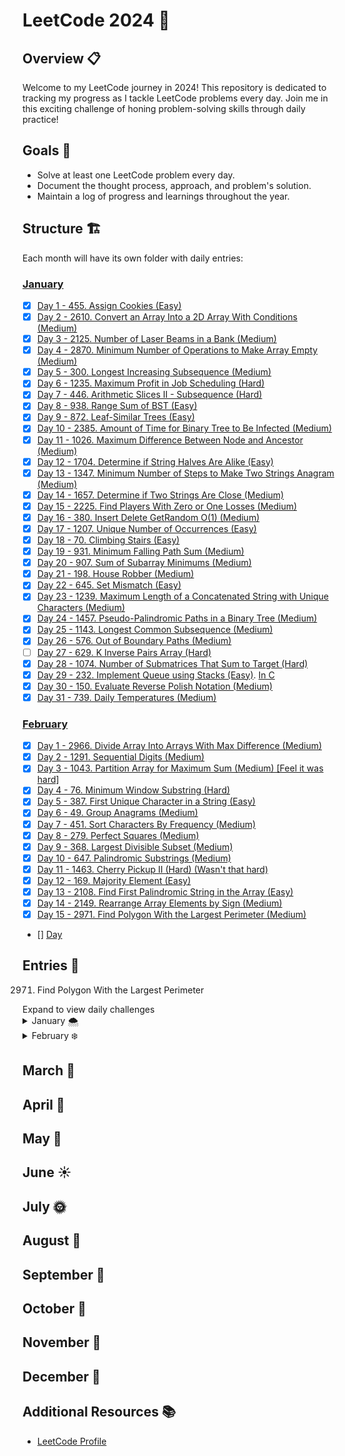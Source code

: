 # LeetCode 2024 🚀

## Overview 📋

Welcome to my LeetCode journey in 2024! This repository is dedicated to tracking my progress as I tackle LeetCode problems every day. Join me in this exciting challenge of honing problem-solving skills through daily practice!

## Goals 🎯

- Solve at least one LeetCode problem every day.
- Document the thought process, approach, and problem's solution.
- Maintain a log of progress and learnings throughout the year.

## Structure 🏗️

Each month will have its own folder with daily entries:

### [January](./01-january)

- [x] [Day 1 - 455. Assign Cookies (Easy)](./01-january/01-455-AssignCookies.js)
- [x] [Day 2 - 2610. Convert an Array Into a 2D Array With Conditions (Medium)](./01-january/02-2610-ConvertAnArrayIntoA2DArrayWithConditions.js)
- [x] [Day 3 - 2125. Number of Laser Beams in a Bank (Medium)](./01-january/03-2125-NumberOfLaserBeamsInABank.js)
- [x] [Day 4 - 2870. Minimum Number of Operations to Make Array Empty (Medium)](./01-january/04-2870-MinimumNumberOfOperationsToMakeArrayEmpty.js)
- [x] [Day 5 - 300. Longest Increasing Subsequence (Medium)](./01-january/05-300-LongestIncreasingSubsequence.js)
- [x] [Day 6 - 1235. Maximum Profit in Job Scheduling (Hard)](./01-january/06-1235-MaximumProfitInJobScheduling.js)
- [x] [Day 7 - 446. Arithmetic Slices II - Subsequence (Hard)](./01-january/07-446-ArithmeticSlicesII-Subsequence.js)
- [x] [Day 8 - 938. Range Sum of BST (Easy)](./01-january/08-938-RangeSumOfBST)
- [x] [Day 9 - 872. Leaf-Similar Trees (Easy)](./01-january/09-872-Leaf-SimilarTrees.js)
- [x] [Day 10 - 2385. Amount of Time for Binary Tree to Be Infected (Medium)](./01-january/10-2385-AmountOfTimeForBinaryTreeToBeInfected.js)
- [x] [Day 11 - 1026. Maximum Difference Between Node and Ancestor (Medium)](./01-january/11-1026-MaximumDifferenceBetweenNodeAndAncestor.js)
- [x] [Day 12 - 1704. Determine if String Halves Are Alike (Easy) ](./01-january/12-1704-DetermineIfStringHalvesAreAlike.js)
- [x] [Day 13 - 1347. Minimum Number of Steps to Make Two Strings Anagram (Medium)](./01-january/13-1347-MinimumNumberofStepstoMakeTwoStringsAnagram.js)
- [x] [Day 14 - 1657. Determine if Two Strings Are Close (Medium)](./01-january/14-1657-DetermineifTwoStringsAreClose.js)
- [x] [Day 15 - 2225. Find Players With Zero or One Losses (Medium)](./01-january/15-2225-FindPlayersWithZeroorOneLosses.js)
- [x] [Day 16 - 380. Insert Delete GetRandom O(1) (Medium)](<./01-january/16-380-InsertDeleteGetRandomO(1).js>)
- [x] [Day 17 - 1207. Unique Number of Occurrences (Easy)](./01-january/17-1207-UniqueNumberofOccurrences.js)
- [x] [Day 18 - 70. Climbing Stairs (Easy)](./01-january/18-70-ClimbingStairs.js)
- [x] [Day 19 - 931. Minimum Falling Path Sum (Medium)](./01-january/19-931-MinimumFallingPathSum.js)
- [x] [Day 20 - 907. Sum of Subarray Minimums (Medium)](./01-january/20-907-SumofSubarrayMinimums.js)
- [x] [Day 21 - 198. House Robber (Medium)](./01-january/21-198-HouseRobber.js)
- [x] [Day 22 - 645. Set Mismatch (Easy)](./01-january/22-645-SetMismatch.js)
- [x] [Day 23 - 1239. Maximum Length of a Concatenated String with Unique Characters (Medium)](./01-january/23-1239-MaximumLengthofaConcatenatedStringwithUniqueCharacters.js)
- [x] [Day 24 - 1457. Pseudo-Palindromic Paths in a Binary Tree (Medium)](./01-january/24-1457-Pseudo-PalindromicPathsinaBinaryTree.js)
- [x] [Day 25 - 1143. Longest Common Subsequence (Medium)](./01-january/25-1143-LongestCommonSubsequence.js)
- [x] [Day 26 - 576. Out of Boundary Paths (Medium)](./01-january/26-576-OutofBoundaryPaths.js)
- [ ] [Day 27 - 629. K Inverse Pairs Array (Hard)](./01-january/27-629-KInversePairsArray.py)
- [x] [Day 28 - 1074. Number of Submatrices That Sum to Target (Hard)](./01-january/28-1074-NumberofSubmatricesThatSumtoTarget.js)
- [x] [Day 29 - 232. Implement Queue using Stacks (Easy)](./01-january/29-232-ImplementQueueusingStacks.js). [In C](./01-january/29-232-ImplementQueueusingStacks.c)
- [x] [Day 30 - 150. Evaluate Reverse Polish Notation (Medium)](./01-january/30-150-EvaluateReversePolishNotation.js)
- [x] [Day 31 - 739. Daily Temperatures (Medium)](./01-january/31-739-DailyTemperatures.js)

### [February](./02-february)

- [x] [Day 1 - 2966. Divide Array Into Arrays With Max Difference (Medium)](./02-february/01-2966-DivideArrayIntoArraysWithMaxDifference.js)
- [x] [Day 2 - 1291. Sequential Digits (Medium)](./02-february/02-1291-SequentialDigits.js)
- [x] [Day 3 - 1043. Partition Array for Maximum Sum (Medium) [Feel it was hard]](./02-february/03-1043-PartitionArrayforMaximumSum.js)
- [x] [Day 4 - 76. Minimum Window Substring (Hard)](./02-february/04-76-MinimumWindowSubstring.js)
- [x] [Day 5 - 387. First Unique Character in a String (Easy) ](./02-february/05-387-FirstUniqueCharacterinaString.js)
- [x] [Day 6 - 49. Group Anagrams (Medium)](./02-february/06-49-GroupAnagrams.js)
- [x] [Day 7 - 451. Sort Characters By Frequency (Medium)](./02-february/07-451-SortCharactersByFrequency.js)
- [x] [Day 8 - 279. Perfect Squares (Medium)](./02-february/08-279-PerfectSquares.js)
- [x] [Day 9 - 368. Largest Divisible Subset (Medium)](./02-february/09-368-LargestDivisibleSubset.js)
- [x] [Day 10 - 647. Palindromic Substrings (Medium)](./02-february/10-647-PalindromicSubstrings.js)
- [x] [Day 11 - 1463. Cherry Pickup II (Hard) (Wasn't that hard)](./02-february/11-1463-CherryPickupII.ts)
- [x] [Day 12 - 169. Majority Element (Easy)](./02-february/12-169-MajorityElement.js)
- [x] [Day 13 - 2108. Find First Palindromic String in the Array (Easy)](./02-february/13-2108-FindFirstPalindromicStringintheArray.js)
- [x] [Day 14 - 2149. Rearrange Array Elements by Sign (Medium)](./02-february/14-2149-RearrangeArrayElementsbySign.js)
- [x] [Day 15 - 2971. Find Polygon With the Largest Perimeter (Medium)](./02-february/15-2971.FindPolygonWiththeLargestPerimeter.js)
- [] [Day ](./02-february/)

## Entries 📅

2971. Find Polygon With the Largest Perimeter
<summary>Expand to view daily challenges</summary>
<details>
<summary>January 🌨️</summary>
<h2>January 🌨️</h2>

#### Day 1: 455. Assign Cookies

- [link](https://leetcode.com/problems/assign-cookies/)

#### Day 2: 2610. Convert an Array Into a 2D Array With Conditions

- [link](https://leetcode.com/problems/convert-an-array-into-a-2d-array-with-conditions/)

#### Day 3: 2125. Number of Laser Beams in a Bank

- [link](https://leetcode.com/problems/number-of-laser-beams-in-a-bank/)

#### Day 4: 2870. Minimum Number of Operations to Make Array Empty

- [link](https://leetcode.com/problems/minimum-number-of-operations-to-make-array-empty/)

#### Day 5: 300. Longest Increasing Subsequence

- [link](https://leetcode.com/problems/longest-increasing-subsequence/)

#### Day 6: 1235. Maximum Profit in Job Scheduling

- [link](https://leetcode.com/problems/maximum-profit-in-job-scheduling/)

- Thoughts and approach

#### Day 7: 446. Arithmetic Slices II - Subsequence

- [link](https://leetcode.com/problems/arithmetic-slices-ii-subsequence/)

- Thoughts and approach

#### Day 8: 938. Range Sum of BST

- [link](https://leetcode.com/problems/range-sum-of-bst/)

#### Day 9: 872. Leaf-Similar Trees

- [link](https://leetcode.com/problems/leaf-similar-trees/)

#### Day 10: 2385. Amount of Time for Binary Tree to Be Infected

- [link](https://leetcode.com/problems/amount-of-time-for-binary-tree-to-be-infected/description/)
- Thoughts and approach
  The hardest problem I face so far, mainly because I have never seen the concept of BFS. I needed to see the solution but I study the concept, read a blog and a youtube video explaining it.

#### Day 11: 1026. Maximum Difference Between Node and Ancestor

- [link](https://leetcode.com/problems/maximum-difference-between-node-and-ancestor/description/)

#### Day 12: 1704. Determine if String Halves Are Alike

- [link](https://leetcode.com/problems/determine-if-string-halves-are-alike/description/)

#### Day 13: 1347. Minimum Number of Steps to Make Two Strings Anagram

- [link](https://leetcode.com/problems/minimum-number-of-steps-to-make-two-strings-anagram/description/)

#### Day 14: 1657. Determine if Two Strings Are Close

- [link](https://leetcode.com/problems/determine-if-two-strings-are-close/description/)

#### Day 15: 2225. Find Players With Zero or One Losses

- [link](https://leetcode.com/problems/find-players-with-zero-or-one-losses/)

#### Day 16: 380. Insert Delete GetRandom O(1)

- [link](https://leetcode.com/problems/insert-delete-getrandom-o1/description/)
- Thoughts and approach
  This problem was new in the way it was presented. I needed to see a solution to understand how to solve it. Then I applied a solution of my own.

#### Day 17: 1207. Unique Number of Occurrences

- [link](https://leetcode.com/problems/unique-number-of-occurrences/description/)

#### Day 18: 70. Climbing Stairs

- [link](https://leetcode.com/problems/climbing-stairs/description/)

#### Day 19: 931. Minimum Falling Path Sum

- [link](https://leetcode.com/problems/minimum-falling-path-sum/description/)

#### Day 20: 907. Sum of Subarray Minimums

- [link](https://leetcode.com/problems/sum-of-subarray-minimums/description/)

#### Day 21: 198. House Robber

- [link](https://leetcode.com/problems/house-robber/description/)

#### Day 22: 645. Set Mismatch

- [link](https://leetcode.com/problems/set-mismatch/description/)

#### Day 23: 1239. Maximum Length of a Concatenated String with Unique Characters

- [link](https://leetcode.com/problems/maximum-length-of-a-concatenated-string-with-unique-characters/description/)

#### Day 24: 1457. Pseudo-Palindromic Paths in a Binary Tree

- [link](https://leetcode.com/problems/pseudo-palindromic-paths-in-a-binary-tree/description/)

#### Day 25: 1143. Longest Common Subsequence

- [link](https://leetcode.com/problems/longest-common-subsequence/description/)

#### Day 26: 576. Out of Boundary Paths

- [link](https://leetcode.com/problems/out-of-boundary-paths/description/)

#### Day 27: 629. K Inverse Pairs Array

- [link](https://leetcode.com/problems/k-inverse-pairs-array/description/)
- Thoughts and approach
  I couldn't figure it out, so I need a tutorial. Still don't get it completed

#### Day 28: 1074. Number of Submatrices That Sum to Target

- [link](https://leetcode.com/problems/number-of-submatrices-that-sum-to-target/description/)

#### Day 29: 232. Implement Queue using Stacks

- [link](https://leetcode.com/problems/implement-queue-using-stacks/description/)

#### Day 30: 150. Evaluate Reverse Polish Notation

- [link](https://leetcode.com/problems/evaluate-reverse-polish-notation/description/)

#### Day 31: 739. Daily Temperatures

- [link](https://leetcode.com/problems/daily-temperatures/description/)

</details>

<details>
<summary>February ❄️</summary>
<h2>February ❄️</h2>

#### Day 1: 2966. Divide Array Into Arrays With Max Difference

- [link](https://leetcode.com/problems/divide-array-into-arrays-with-max-difference/)

#### Day 2: 1291. Sequential Digits

- [link](https://leetcode.com/problems/sequential-digits/description/)

#### Day 3: 1043. Partition Array for Maximum Sum

- [link](https://leetcode.com/problems/partition-array-for-maximum-sum/description/)

#### Day 4: 76. Minimum Window Substring

- [link](https://leetcode.com/problems/minimum-window-substring/description/)

#### Day 5: 387. First Unique Character in a String

- [link](https://leetcode.com/problems/first-unique-character-in-a-string/)

#### Day 6: 49. Group Anagrams

- [link](https://leetcode.com/problems/group-anagrams/description/)

#### Day 7: 451. Sort Characters By Frequency

- [link](https://leetcode.com/problems/sort-characters-by-frequency/description/)

#### Day 8: 279. Perfect Squares

- [link](https://leetcode.com/problems/perfect-squares/description/)

#### Day 9: 368. Largest Divisible Subset

- [link](https://leetcode.com/problems/largest-divisible-subset/description/)

#### Day 10: 647. Palindromic Substrings

- [link](https://leetcode.com/problems/palindromic-substrings/description/)

#### Day 11: 1463. Cherry Pickup II

- [link](https://leetcode.com/problems/cherry-pickup-ii/description/)

#### Day 12: 169. Majority Element

- [link](https://leetcode.com/problems/majority-element/description/)
- Thoughts and aproach
  I learnt about the boyer moore algorithm. Initially I could solve it with a hash map, but then understand the logic of the algorithm to solve it in O(1) space

#### Day 13: 2108. Find First Palindromic String in the Array

- [link](https://leetcode.com/problems/find-first-palindromic-string-in-the-array/description/)

#### Day 14: 2149. Rearrange Array Elements by Sign

- [link](https://leetcode.com/problems/rearrange-array-elements-by-sign/description/)

#### Day 14: 2971. Find Polygon With the Largest Perimeter

- [link](https://leetcode.com/problems/find-polygon-with-the-largest-perimeter/description/)

#### Day

- [link]()

</details>
<h2> March 🌷 </h2>

<h2> April 🌼 </h2>

<h2> May 🌸 </h2>

<h2> June ☀️ </h2>

<h2> July 🌞 </h2>

<h2> August 🌻 </h2>

<h2> September 🍂 </h2>

<h2> October 🍁 </h2>

<h2> November 🍃 </h2>

<h2> December 🎄 </h2>

## Additional Resources 📚

- [LeetCode Profile](https://leetcode.com/ValentinTapiaTorti/)
